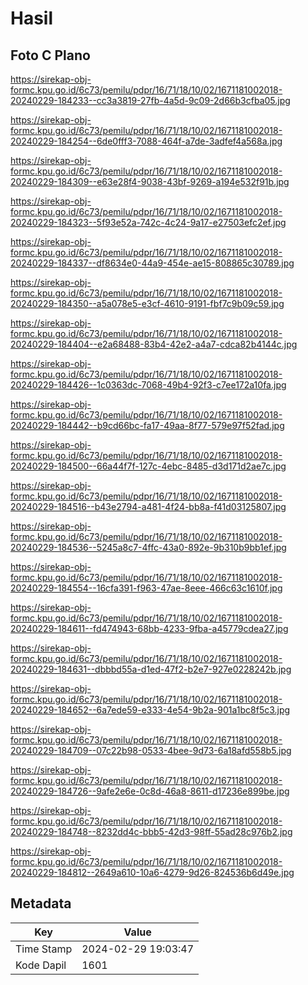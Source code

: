 # Hasil

## Foto C Plano

https://sirekap-obj-formc.kpu.go.id/6c73/pemilu/pdpr/16/71/18/10/02/1671181002018-20240229-184233--cc3a3819-27fb-4a5d-9c09-2d66b3cfba05.jpg

https://sirekap-obj-formc.kpu.go.id/6c73/pemilu/pdpr/16/71/18/10/02/1671181002018-20240229-184254--6de0fff3-7088-464f-a7de-3adfef4a568a.jpg

https://sirekap-obj-formc.kpu.go.id/6c73/pemilu/pdpr/16/71/18/10/02/1671181002018-20240229-184309--e63e28f4-9038-43bf-9269-a194e532f91b.jpg

https://sirekap-obj-formc.kpu.go.id/6c73/pemilu/pdpr/16/71/18/10/02/1671181002018-20240229-184323--5f93e52a-742c-4c24-9a17-e27503efc2ef.jpg

https://sirekap-obj-formc.kpu.go.id/6c73/pemilu/pdpr/16/71/18/10/02/1671181002018-20240229-184337--df8634e0-44a9-454e-ae15-808865c30789.jpg

https://sirekap-obj-formc.kpu.go.id/6c73/pemilu/pdpr/16/71/18/10/02/1671181002018-20240229-184350--a5a078e5-e3cf-4610-9191-fbf7c9b09c59.jpg

https://sirekap-obj-formc.kpu.go.id/6c73/pemilu/pdpr/16/71/18/10/02/1671181002018-20240229-184404--e2a68488-83b4-42e2-a4a7-cdca82b4144c.jpg

https://sirekap-obj-formc.kpu.go.id/6c73/pemilu/pdpr/16/71/18/10/02/1671181002018-20240229-184426--1c0363dc-7068-49b4-92f3-c7ee172a10fa.jpg

https://sirekap-obj-formc.kpu.go.id/6c73/pemilu/pdpr/16/71/18/10/02/1671181002018-20240229-184442--b9cd66bc-fa17-49aa-8f77-579e97f52fad.jpg

https://sirekap-obj-formc.kpu.go.id/6c73/pemilu/pdpr/16/71/18/10/02/1671181002018-20240229-184500--66a44f7f-127c-4ebc-8485-d3d171d2ae7c.jpg

https://sirekap-obj-formc.kpu.go.id/6c73/pemilu/pdpr/16/71/18/10/02/1671181002018-20240229-184516--b43e2794-a481-4f24-bb8a-f41d03125807.jpg

https://sirekap-obj-formc.kpu.go.id/6c73/pemilu/pdpr/16/71/18/10/02/1671181002018-20240229-184536--5245a8c7-4ffc-43a0-892e-9b310b9bb1ef.jpg

https://sirekap-obj-formc.kpu.go.id/6c73/pemilu/pdpr/16/71/18/10/02/1671181002018-20240229-184554--16cfa391-f963-47ae-8eee-466c63c1610f.jpg

https://sirekap-obj-formc.kpu.go.id/6c73/pemilu/pdpr/16/71/18/10/02/1671181002018-20240229-184611--fd474943-68bb-4233-9fba-a45779cdea27.jpg

https://sirekap-obj-formc.kpu.go.id/6c73/pemilu/pdpr/16/71/18/10/02/1671181002018-20240229-184631--dbbbd55a-d1ed-47f2-b2e7-927e0228242b.jpg

https://sirekap-obj-formc.kpu.go.id/6c73/pemilu/pdpr/16/71/18/10/02/1671181002018-20240229-184652--6a7ede59-e333-4e54-9b2a-901a1bc8f5c3.jpg

https://sirekap-obj-formc.kpu.go.id/6c73/pemilu/pdpr/16/71/18/10/02/1671181002018-20240229-184709--07c22b98-0533-4bee-9d73-6a18afd558b5.jpg

https://sirekap-obj-formc.kpu.go.id/6c73/pemilu/pdpr/16/71/18/10/02/1671181002018-20240229-184726--9afe2e6e-0c8d-46a8-8611-d17236e899be.jpg

https://sirekap-obj-formc.kpu.go.id/6c73/pemilu/pdpr/16/71/18/10/02/1671181002018-20240229-184748--8232dd4c-bbb5-42d3-98ff-55ad28c976b2.jpg

https://sirekap-obj-formc.kpu.go.id/6c73/pemilu/pdpr/16/71/18/10/02/1671181002018-20240229-184812--2649a610-10a6-4279-9d26-824536b6d49e.jpg


## Metadata

| Key        | Value               |
| ---------- | ------------------- |
| Time Stamp | 2024-02-29 19:03:47 |
| Kode Dapil | 1601                |



